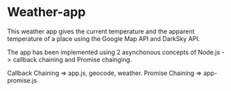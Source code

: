 # Weather-app

This weather app gives the current temperature and the apparent temperature of a place using the Google Map API and DarkSky API. 

The app has been implemented using 2 asynchonous concepts of Node.js -> callback chaining and Promise chainging. 

Callback Chaining => app.js, geocode, weather.
Promise Chaining => app-promise.js